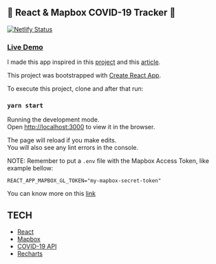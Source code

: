 ## 🦠 React & Mapbox COVID-19 Tracker 🦠

[![Netlify Status](https://api.netlify.com/api/v1/badges/03aa4a5d-97de-4392-bfc6-b2dc048f5d56/deploy-status)](https://app.netlify.com/sites/react-covid19-tracker/deploys)

### [Live Demo](https://react-covid19-tracker.netlify.com/)

I made this app inspired in this [project](https://github.com/alemesa/mapbox-covid19) and this [article](https://dev.to/alemesa/how-to-create-a-covid-19-map-with-mapbox-and-react-3jgf).

This project was bootstrapped with [Create React App](https://github.com/facebook/create-react-app).

To execute this project, clone and after that run:

### `yarn start`

Running the development mode.<br />
Open [http://localhost:3000](http://localhost:3000) to view it in the browser.

The page will reload if you make edits.<br />
You will also see any lint errors in the console.

NOTE: Remember to put a `.env` file with the Mapbox Access Token, like example bellow:

```
REACT_APP_MAPBOX_GL_TOKEN="my-mapbox-secret-token"
```
You can know more on this [link](https://docs.mapbox.com/help/how-mapbox-works/access-tokens/)

## TECH

* [React](https://github.com/facebook/react)
* [Mapbox](https://www.mapbox.com/)
* [COVID-19 API](https://docs.corona.lmao-xd.wtf/)
* [Recharts](https://recharts.org/en-US)
